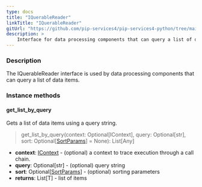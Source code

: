 ```yaml
---
type: docs
title: "IQuerableReader"
linkTitle: "IQuerableReader"
gitUrl: "https://github.com/pip-services4/pip-services4-python/tree/main/pip-services4-persistence-python"
description: >
    Interface for data processing components that can query a list of data items.
---
```


### Description

The IQuerableReader interface is used by data processing components that can query a list of data items.

### Instance methods

#### get_list_by_query
Gets a list of data items using a query string.

> get_list_by_query(context: Optional[IContext], query: Optional[str], sort: Optional[[SortParams](../../../data/query/sort_params)] = None): List[Any]

- **context**: [IContext](../../../components/context/icontext) - (optional) a context to trace execution through a call chain.
- **query**: Optional[str] - (optional) query string
- **sort**: Optional[[SortParams](../../../data/query/sort_params)] - (optional) sorting parameters
- **returns**: List[T] - list of items
